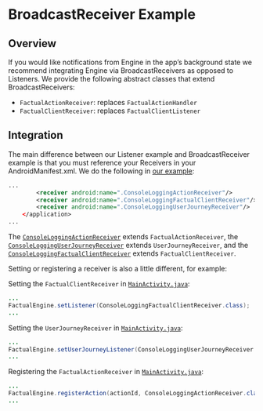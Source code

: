 # BroadcastReceiver Example

## Overview

If you would like notifications from Engine in the app’s background state we recommend integrating Engine via BroadcastReceivers as opposed to Listeners.  We provide the following abstract classes that extend BroadcastReceivers:

- `FactualActionReceiver`: replaces `FactualActionHandler`
- `FactualClientReceiver`: replaces `FactualClientListener`

## Integration

The main difference between our Listener example and BroadcastReceiver example is that you must reference your Receivers in your AndroidManifest.xml.  We do the following in [our example](https://github.com/Factual/engine-examples/blob/f0f74e1b8955605ad57d0bf4c8fcd590cfacd661/broadcast-receiver-example/app/src/main/AndroidManifest.xml#L20-L22):

```xml
...
        <receiver android:name=".ConsoleLoggingActionReceiver"/>
        <receiver android:name=".ConsoleLoggingFactualClientReceiver"/>
        <receiver android:name=".ConsoleLoggingUserJourneyReceiver"/>
    </application>
...
```

The [`ConsoleLoggingActionReceiver`](https://github.com/Factual/engine-examples/blob/f0f74e1b8955605ad57d0bf4c8fcd590cfacd661/broadcast-receiver-example/app/src/main/java/com/factual/broadcastreceiverexample/ConsoleLoggingActionReceiver.java) extends `FactualActionReceiver`, the [`ConsoleLoggingUserJourneyReceiver`](https://github.com/Factual/engine-examples/blob/f0f74e1b8955605ad57d0bf4c8fcd590cfacd661/broadcast-receiver-example/app/src/main/java/com/factual/broadcastreceiverexample/ConsoleLoggingUserJourneyReceiver.java) extends `UserJourneyReceiver`, and the [`ConsoleLoggingFactualClientReceiver`](https://github.com/Factual/engine-examples/blob/f0f74e1b8955605ad57d0bf4c8fcd590cfacd661/broadcast-receiver-example/app/src/main/java/com/factual/broadcastreceiverexample/ConsoleLoggingFactualClientReceiver.java) extends `FactualClientReceiver`.

Setting or registering a receiver is also a little different, for example:

Setting the `FactualClientReceiver` in [`MainActivity.java`](https://github.com/Factual/engine-examples/blob/f0f74e1b8955605ad57d0bf4c8fcd590cfacd661/broadcast-receiver-example/app/src/main/java/com/factual/broadcastreceiverexample/MainActivity.java#L44):

```java
...
FactualEngine.setListener(ConsoleLoggingFactualClientReceiver.class);
...
```

Setting the `UserJourneyReceiver` in [`MainActivity.java`](https://github.com/Factual/engine-examples/blob/f0f74e1b8955605ad57d0bf4c8fcd590cfacd661/broadcast-receiver-example/app/src/main/java/com/factual/broadcastreceiverexample/MainActivity.java#L47):
```java
...
FactualEngine.setUserJourneyListener(ConsoleLoggingUserJourneyReceiver.class);
...
```

Registering the `FactualActionReceiver` in [`MainActivity.java`](https://github.com/Factual/engine-examples/blob/f0f74e1b8955605ad57d0bf4c8fcd590cfacd661/broadcast-receiver-example/app/src/main/java/com/factual/broadcastreceiverexample/MainActivity.java#L52):

```java
...
FactualEngine.registerAction(actionId, ConsoleLoggingActionReceiver.class);
...
```
